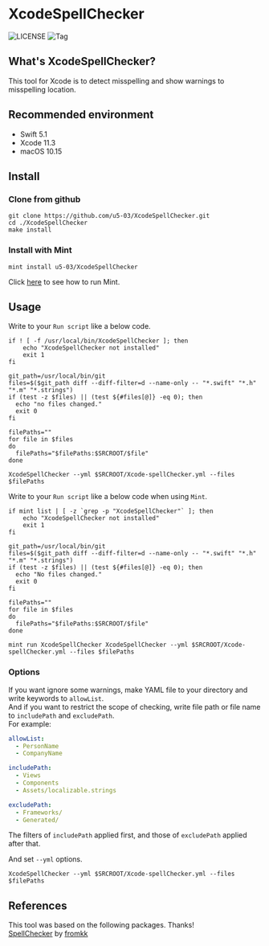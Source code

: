#  XcodeSpellChecker

![LICENSE](https://img.shields.io/github/license/u5-03/XcodeSpellChecker)
![Tag](https://img.shields.io/github/v/tag/u5-03/XcodeSpellChecker)

## What's XcodeSpellChecker?
This tool for Xcode is to detect misspelling and show warnings to misspelling location.  

## Recommended environment

- Swift 5.1
- Xcode 11.3
- macOS 10.15

## Install
### Clone from github
```shellscript
git clone https://github.com/u5-03/XcodeSpellChecker.git
cd ./XcodeSpellChecker
make install
```
### Install with Mint
```shellscript：Mintfile
mint install u5-03/XcodeSpellChecker
```
Click [here](https://github.com/yonaskolb/Mint) to see how to run Mint.

## Usage

Write to your `Run script` like a below code. 

```shellscript
if ! [ -f /usr/local/bin/XcodeSpellChecker ]; then
    echo "XcodeSpellChecker not installed"
    exit 1
fi

git_path=/usr/local/bin/git
files=$($git_path diff --diff-filter=d --name-only -- "*.swift" "*.h" "*.m" "*.strings")
if (test -z $files) || (test ${#files[@]} -eq 0); then
  echo "no files changed."
  exit 0
fi

filePaths=""
for file in $files
do
  filePaths="$filePaths:$SRCROOT/$file"
done

XcodeSpellChecker --yml $SRCROOT/Xcode-spellChecker.yml --files $filePaths

```

Write to your `Run script` like a below code when using `Mint`. 

```shellscript
if mint list | [ -z `grep -p "XcodeSpellChecker"` ]; then
    echo "XcodeSpellChecker not installed"
    exit 1
fi

git_path=/usr/local/bin/git
files=$($git_path diff --diff-filter=d --name-only -- "*.swift" "*.h" "*.m" "*.strings")
if (test -z $files) || (test ${#files[@]} -eq 0); then
  echo "No files changed."
  exit 0
fi

filePaths=""
for file in $files
do
  filePaths="$filePaths:$SRCROOT/$file"
done

mint run XcodeSpellChecker XcodeSpellChecker --yml $SRCROOT/Xcode-spellChecker.yml --files $filePaths

```

### Options

If you want ignore some warnings, make YAML file to your directory and write keywords to `allowList`.  
And if you want to restrict the scope of checking, write file path or file name to `includePath` and `excludePath`.  
For example:

```yaml
allowList:
  - PersonName
  - CompanyName

includePath:
  - Views
  - Components
  - Assets/localizable.strings

excludePath:
  - Frameworks/
  - Generated/
```
The filters of `includePath` applied first, and those of `excludePath` applied after that.

And set `--yml` options.

```shellscript
XcodeSpellChecker --yml $SRCROOT/Xcode-spellChecker.yml --files $filePaths
```

## References
This tool was based on the following packages. Thanks!  
[SpellChecker](https://github.com/fromkk/SpellChecker)   by  [fromkk](https://github.com/fromkk)
